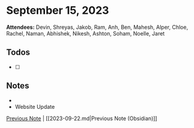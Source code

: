 # September 15, 2023

**Attendees:** Devin, Shreyas, Jakob, Ram, Anh, Ben, Mahesh, Alper, Chloe,
        Rachel, Naman, Abhishek, Nikesh, Ashton, Soham, Noelle, Jaret

## Todos

- [ ] 

## Notes

- 
- Website Update

[Previous Note](2023\09\2023-09-22.md) | [[2023-09-22.md|Previous Note (Obsidian)]]